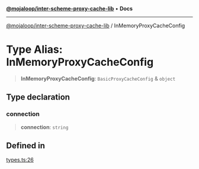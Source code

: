 [**@mojaloop/inter-scheme-proxy-cache-lib**](../README.md) • **Docs**

***

[@mojaloop/inter-scheme-proxy-cache-lib](../README.md) / InMemoryProxyCacheConfig

# Type Alias: InMemoryProxyCacheConfig

> **InMemoryProxyCacheConfig**: `BasicProxyCacheConfig` & `object`

## Type declaration

### connection

> **connection**: `string`

## Defined in

[types.ts:26](https://github.com/mojaloop/inter-scheme-proxy-cache-lib/blob/5b23cc633970a23f1400be0e698c6c3652fe9cb0/src/types.ts#L26)
